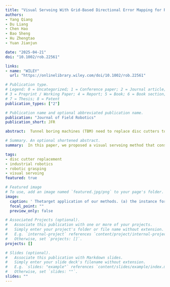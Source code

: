 ```yaml
---
title: "Visual Servoing With Grid‐Based Directional Error Mapping for Robotic TBM Disc Cutter Replacement"
authors:
- Yang Qiang
- Du Liang
- Chen Hao
- Bao Sheng
- Hu Zhengtao
- Yuan Jianjun

date: "2025-04-21"
doi: "10.1002/rob.22561"

links:
- name: "WILEY"
  url: "https://onlinelibrary.wiley.com/doi/10.1002/rob.22561"

# Publication type.
# Legend: 0 = Uncategorized; 1 = Conference paper; 2 = Journal article;
# 3 = Preprint / Working Paper; 4 = Report; 5 = Book; 6 = Book section;
# 7 = Thesis; 8 = Patent
publication_types: ["2"]

# Publication name and optional abbreviated publication name.
publication: "Journal of Field Robotics"
publication_short: JFR

abstract:  Tunnel boring machines (TBM) need to replace disc cutters to ensure the efficiency of tunneling, which relies on intensive labor operations in harsh environments, highlighting the urgent need for robotic systems to substitute. Visual servoing is crucial for robots to grasp disc cutters with uncertainty However, traditional methods face significant challenges in environments with unpredictable occlusions, contamination, and damage. Thus, we propose to develop a robust visual servo strategy for the harsh working environment in real TBMs. The major contribution of this strategy includes two parts. First, we propose an image based desired vectors field made up of griddings of image. Second, we propose a direct and constant interaction matrix to map the camera velocity from the image‐based desired vectors. These two parts increase the robustness of visual servoing for the vision‐based controller, especially for working with a polluted environment and servoing uncertain states of the disc cutters. The experiments validated it is a stable, easy‐employing vision controller for overcoming the difficulty in controlling cutter replacement robots in unstatic environment conditions, thus promoting the application of robotic technologies in more field situations.

# Summary. An optional shortened abstract.
summary:  In this paper, we proposed a visual servoing method that considers the image gridding as the features based on whole image data rather than extracting any geometric features or reconstructing interested objects, which shows a robust performance and is convenient for deploying. By classifying each gridding and reorganizing the mapped vectors, we built the desired vector field corresponding to the camera motion and then transformed it into visual servoing signals. Overall, our method has three main advantages. First, it takes the benefit of the data driven method (in the classifying process), which significantly simplifies the controller design. Second, by using a constant Jacobian matrix that maps the output velocity from the desired vector field, we expand the flexibility of output velocity compared to the normal classifier‐driven method. Finally, it inherently strengthens the adaptability of the controller in complex environments and uncertain conditions by using gridding, as each gridding takes the weight for the motion separately. Still, many works can be investigated. The gridding number needs to be further studied as it directly influences the smoothness of the output velocity and the complexity of the closed‐loop controller. VAE−KNN affects the controller's performance and can be further studied. Furthermore, the Oscillation Detector also needs to be investigated to complete the servo task adequately and intelligently. Moreover, although we reached a desirable performance in helping the disc cutter replacement, the behavior of our method under a completely different domain still needs more verification.

tags:
- disc cutter replacement
- industrial robotics
- robotic grasping 
- visual servoing
featured: true

# Featured image
# To use, add an image named `featured.jpg/png` to your page's folder. 
image:
  caption: ' Thetarget application of our methods. (a) the instance for a real application for replacing disc cutters. (b) the image captured at a desired position for disc cutter replacement. (c) the image captured with a serve condition. (d) the image captured when our method successfully reached the desired position. '
  focal_point: ""
  preview_only: false

# Associated Projects (optional).
#   Associate this publication with one or more of your projects.
#   Simply enter your project's folder or file name without extension.
#   E.g. `internal-project` references `content/project/internal-project/index.md`.
#   Otherwise, set `projects: []`.
projects: []

# Slides (optional).
#   Associate this publication with Markdown slides.
#   Simply enter your slide deck's filename without extension.
#   E.g. `slides: "example"` references `content/slides/example/index.md`.
#   Otherwise, set `slides: ""`.
slides: ""
---
```



